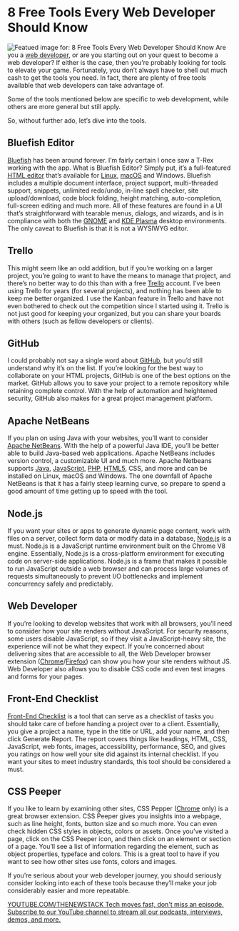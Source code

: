 # 8 Free Tools Every Web Developer Should Know
![Featued image for: 8 Free Tools Every Web Developer Should Know](https://cdn.thenewstack.io/media/2025/01/9d2c49ca-curated-lifestyle-nnkdzbsdqxo-unsplash-1-1024x761.jpg)
Are you a [web developer](https://thenewstack.io/top-dev-tools-and-web-developer-trends-of-2024/), or are you starting out on your quest to become a web developer? If either is the case, then you’re probably looking for tools to elevate your game. Fortunately, you don’t always have to shell out much cash to get the tools you need. In fact, there are plenty of free tools available that web developers can take advantage of.

Some of the tools mentioned below are specific to web development, while others are more general but still apply.

So, without further ado, let’s dive into the tools.

## Bluefish Editor
[Bluefish](https://bluefish.openoffice.nl/index.html) has been around forever. I’m fairly certain I once saw a T-Rex working with the app. What is Bluefish Editor? Simply put, it’s a full-featured [HTML editor](https://thenewstack.io/html-markup-tips-for-developing-accessible-websites/) that’s available for [Linux](https://thenewstack.io/introduction-to-linux-operating-system/), [macOS](https://thenewstack.io/the-best-macos-terminal-emulation-programs-for-developers/) and Windows. Bluefish includes a multiple document interface, project support, multi-threaded support, snippets, unlimited redo/undo, in-line spell checker, site upload/download, code block folding, height matching, auto-completion, full-screen editing and much more. All of these features are found in a UI that’s straightforward with tearable menus, dialogs, and wizards, and is in compliance with both the [GNOME](https://thenewstack.io/voyager-linux-offers-a-user-friendly-customized-gnome/) and [KDE Plasma](https://thenewstack.io/nobara-linux-takes-on-fedora-with-a-custom-kde-plasma-desktop/) desktop environments. The only caveat to Bluefish is that it is not a WYSIWYG editor.
## Trello
This might seem like an odd addition, but if you’re working on a larger project, you’re going to want to have the means to manage that project, and there’s no better way to do this than with a free [Trello](https://trello.com/) account. I’ve been using Trello for years (for several projects), and nothing has been able to keep me better organized. I use the Kanban feature in Trello and have not even bothered to check out the competition since I started using it. Trello is not just good for keeping your organized, but you can share your boards with others (such as fellow developers or clients).

## GitHub
I could probably not say a single word about [GitHub](https://github.com/), but you’d still understand why it’s on the list. If you’re looking for the best way to collaborate on your HTML projects, GitHub is one of the best options on the market. GitHub allows you to save your project to a remote repository while retaining complete control. With the help of automation and heightened security, GitHub also makes for a great project management platform.

## Apache NetBeans
If you plan on using Java with your websites, you’ll want to consider [Apache NetBeans](https://netbeans.apache.org/front/main/index.html). With the help of a powerful Java IDE, you’ll be better able to build Java-based web applications. Apache NetBeans includes version control, a customizable UI and much more. Apache Netbeans supports [Java](https://thenewstack.io/java-22-making-java-more-attractive-for-ai-apps-workloads/), [JavaScript](https://thenewstack.io/oracle-wont-release-javascript-without-a-fight/), [PHP](https://thenewstack.io/why-php-usage-has-declined-by-40-in-just-over-2-years/), [HTML5](https://thenewstack.io/a-new-tool-for-unreal-engine-developers-to-export-to-the-web/), CSS, and more and can be installed on Linux, macOS and Windows. The one downfall of Apache NetBeans is that it has a fairly steep learning curve, so prepare to spend a good amount of time getting up to speed with the tool.

## Node.js
If you want your sites or apps to generate dynamic page content, work with files on a server, collect form data or modify data in a database, [Node.js](http://node.js) is a must. Node.js is a JavaScript runtime environment built on the Chrome V8 engine. Essentially, Node.js is a cross-platform environment for executing code on server-side applications. Node.js is a frame that makes it possible to run JavaScript outside a web browser and can process large volumes of requests simultaneously to prevent I/O bottlenecks and implement concurrency safely and predictably.

## Web Developer
If you’re looking to develop websites that work with all browsers, you’ll need to consider how your site renders without JavaScript. For security reasons, some users disable JavaScript, so if they visit a JavaScript-heavy site, the experience will not be what they expect. If you’re concerned about delivering sites that are accessible to all, the Web Developer browser extension ([Chrome](https://chromewebstore.google.com/detail/web-developer/bfbameneiokkgbdmiekhjnmfkcnldhhm/)/[Firefox](https://addons.mozilla.org/en-US/firefox/addon/web-developer/)) can show you how your site renders without JS. Web Developer also allows you to disable CSS code and even test images and forms for your pages.

## Front-End Checklist
[Front-End Checklist](https://frontendchecklist.io) is a tool that can serve as a checklist of tasks you should take care of before handing a project over to a client. Essentially, you give a project a name, type in the title or URL, add your name, and then click Generate Report. The report covers things like headings, HTML, CSS, JavaScript, web fonts, images, accessibility, performance, SEO, and gives you ratings on how well your site did against its internal checklist. If you want your sites to meet industry standards, this tool should be considered a must.
## CSS Peeper
If you like to learn by examining other sites, CSS Pepper ([Chrome](https://chromewebstore.google.com/detail/css-peeper/mbnbehikldjhnfehhnaidhjhoofhpehk/related?hl=en) only) is a great browser extension. CSS Peeper gives you insights into a webpage, such as line height, fonts, button size and so much more. You can even check hidden CSS styles in objects, colors or assets. Once you’ve visited a page, click on the CSS Peeper icon, and then click on an element or section of a page. You’ll see a list of information regarding the element, such as object properties, typeface and colors. This is a great tool to have if you want to see how other sites use fonts, colors and images.

If you’re serious about your web developer journey, you should seriously consider looking into each of these tools because they’ll make your job considerably easier and more repeatable.

[
YOUTUBE.COM/THENEWSTACK
Tech moves fast, don't miss an episode. Subscribe to our YouTube
channel to stream all our podcasts, interviews, demos, and more.
](https://youtube.com/thenewstack?sub_confirmation=1)